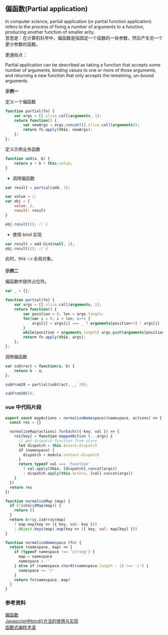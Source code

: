 
## 偏函数(Partial application)

In computer science, partial application (or partial function application) refers to the process of fixing a number of arguments to a function, producing another function of smaller arity.      
意思是：在计算机科学中，偏函数是指固定一个函数的一些参数，然后产生另一个更少参数的函数。

更通俗点：

Partial application can be described as taking a function that accepts some number of arguments, binding values to one or more of those arguments, and returning a new function that only accepts the remaining, un-bound arguments.

**示例一**      

定义一个偏函数
```javascript
function partial(fn) {
    var args = [].slice.call(arguments, 1);
    return function() {
        var newArgs = args.concat([].slice.call(arguments));
        return fn.apply(this, newArgs);
    };
};
```
定义示例业务函数
```javascript
function add(a, b) {
    return a + b + this.value;
}
```
* 调用偏函数
```javascript
var result = partial(add, 1);

var value = 1;
var obj = {
    value: 2,
    result: result
}

obj.result(2); // 5
```

* 使用 bind 实现
```javascript
var result = add.bind(null, 1);
obj.result(2); // 4 
```
此时，this 👈 全局对象。

**示例二**

偏函数中提供占位符。

```javascript
var _ = {};

function partial(fn) {
    var args = [].slice.call(arguments, 1);
    return function() {
        var position = 0, len = args.length;
        for(var i = 0; i < len; i++) {
            args[i] = args[i] === _ ? arguments[position++] : args[i]
        }
        while(position < arguments.length) args.push(arguments[position++]);
        return fn.apply(this, args);
    };
};
```

调用偏函数
```javascript
var subtract = function(a, b) { 
    return b - a; 
};

subFrom20 = partial(subtract, _, 20);

subFrom20(5);
```

### vue 中代码片段
```javascript
export const mapActions = normalizeNamespace((namespace, actions) => {
  const res = {}

  normalizeMap(actions).forEach(({ key, val }) => {
    res[key] = function mappedAction (...args) {
      // get dispatch function from store
      let dispatch = this.$store.dispatch
      if (namespace) {
        dispatch = module.context.dispatch
      }
      return typeof val === 'function'
        ? val.apply(this, [dispatch].concat(args))
        : dispatch.apply(this.$store, [val].concat(args))
    }
  })
  return res
})

function normalizeMap (map) {
  if (!isValidMap(map)) {
    return []
  }
  return Array.isArray(map)
    ? map.map(key => ({ key, val: key }))
    : Object.keys(map).map(key => ({ key, val: map[key] }))
}

function normalizeNamespace (fn) {
  return (namespace, map) => {
    if (typeof namespace !== 'string') {
      map = namespace
      namespace = ''
    } else if (namespace.charAt(namespace.length - 1) !== '/') {
      namespace += '/'
    }
    return fn(namespace, map)
  }
}
```


### 参考资料
[偏函数](https://www.cnblogs.com/guaidianqiao/p/7771506.html)      
[Javascript中bind()方法的使用与实现](https://segmentfault.com/a/1190000002662251)     
[函数式编程术语](https://github.com/shfshanyue/fp-jargon-zh)      
